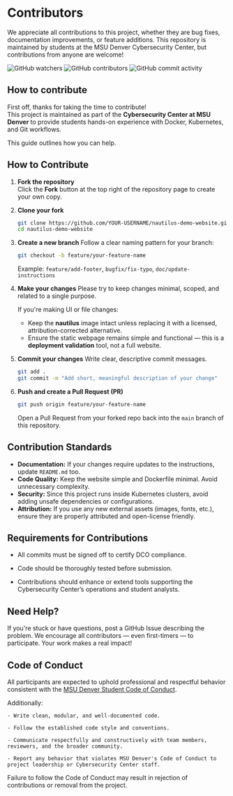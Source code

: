 # Contributors

We appreciate all contributions to this project, whether they are bug fixes, documentation improvements, or feature additions. This repository is maintained by students at the MSU Denver Cybersecurity Center, but contributions from anyone are welcome!

![GitHub watchers](https://img.shields.io/github/watchers/Xata/nautilus-demo-website?style=for-the-badge)
![GitHub contributors](https://img.shields.io/github/contributors/Xata/nautilus-demo-website?style=for-the-badge)
![GitHub commit activity](https://img.shields.io/github/commit-activity/t/Xata/nautilus-demo-website?style=for-the-badge)

## How to contribute
First off, thanks for taking the time to contribute!  
This project is maintained as part of the **Cybersecurity Center at MSU Denver** to provide students hands-on experience with Docker, Kubernetes, and Git workflows.

This guide outlines how you can help.

## How to Contribute

1. **Fork the repository**  
   Click the **Fork** button at the top right of the repository page to create your own copy.

2. **Clone your fork**
   ```bash
   git clone https://github.com/YOUR-USERNAME/nautilus-demo-website.git
   cd nautilus-demo-website
   ```

3. **Create a new branch**
   Follow a clear naming pattern for your branch:
   ```bash
   git checkout -b feature/your-feature-name
   ```
   Example: `feature/add-footer`, `bugfix/fix-typo`, `doc/update-instructions`

4. **Make your changes**
   Please try to keep changes minimal, scoped, and related to a single purpose. 
   
   If you're making UI or file changes:
   - Keep the **nautilus** image intact unless replacing it with a licensed, attribution-corrected alternative.
   - Ensure the static webpage remains simple and functional — this is a **deployment validation** tool, not a full website.

5. **Commit your changes**
   Write clear, descriptive commit messages.
   ```bash
   git add .
   git commit -m "Add short, meaningful description of your change"
   ```

6. **Push and create a Pull Request (PR)**
   ```bash
   git push origin feature/your-feature-name
   ```
   Open a Pull Request from your forked repo back into the `main` branch of this repository.

## Contribution Standards

- **Documentation:** If your changes require updates to the instructions, update `README.md` too.
- **Code Quality:** Keep the website simple and Dockerfile minimal. Avoid unnecessary complexity.
- **Security:** Since this project runs inside Kubernetes clusters, avoid adding unsafe dependencies or configurations.
- **Attribution:** If you use any new external assets (images, fonts, etc.), ensure they are properly attributed and open-license friendly.

## Requirements for Contributions
- All commits must be signed off to certify DCO compliance.

- Code should be thoroughly tested before submission.

- Contributions should enhance or extend tools supporting the Cybersecurity Center’s operations and student analysts.

## Need Help?

If you're stuck or have questions, post a GitHub Issue describing the problem.
We encourage all contributors — even first-timers — to participate. Your work makes a real impact!

## Code of Conduct

All participants are expected to uphold professional and respectful behavior consistent with the [MSU Denver Student Code of Conduct](https://www.msudenver.edu/policy/student-code-of-conduct/).

Additionally:

    - Write clean, modular, and well-documented code.
    
    - Follow the established code style and conventions.
    
    - Communicate respectfully and constructively with team members, reviewers, and the broader community.
    
    - Report any behavior that violates MSU Denver's Code of Conduct to project leadership or Cybersecurity Center staff.
    

Failure to follow the Code of Conduct may result in rejection of contributions or removal from the project.
